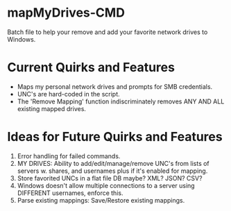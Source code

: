 # mapMyDrives-CMD
Batch file to help your remove and add your favorite network drives to Windows.

Current Quirks and Features
===========================================
- Maps my personal network drives and prompts for SMB credentials. 
- UNC's are hard-coded in the script. 
- The 'Remove Mapping' function indiscriminately removes ANY AND ALL existing mapped drives.

Ideas for Future Quirks and Features
===========================================
1. Error handling for failed commands.
2. MY DRIVES: Ability to add/edit/manage/remove UNC's from lists of servers w. shares, and usernames plus if it's enabled for mapping. 
3. Store favorited UNCs in a flat file DB maybe? XML? JSON? CSV?
4. Windows doesn't allow multiple connections to a server using DIFFERENT usernames, enforce this. 
5. Parse existing mappings: Save/Restore existing mappings.
